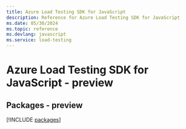 ```yaml
---
title: Azure Load Testing SDK for JavaScript
description: Reference for Azure Load Testing SDK for JavaScript
ms.date: 05/30/2024
ms.topic: reference
ms.devlang: javascript
ms.service: load-testing
---
```

# Azure Load Testing SDK for JavaScript - preview
## Packages - preview
[!INCLUDE [packages](load-testing-index.md)]